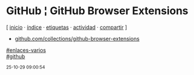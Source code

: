 # GitHub ¦ GitHub Browser Extensions
[ [inicio](https://github.com/jucardus/jucardus.github.io/blob/main/index.md) · [índice](https://github.com/jucardus/jucardus.github.io/blob/main/indice.md) · [etiquetas](https://github.com/jucardus/jucardus.github.io/blob/main/etiquetas.md) · [actividad](https://github.com/jucardus/jucardus.github.io/blob/main/actividad.md) · [compartir](https://x.com/intent/tweet?text=GitHub+%C2%A6+GitHub+Browser+Extensions+%E2%80%94+Enlaces+varios%2C+GitHub%0A%0A%E2%86%92+https%3A%2F%2Fgithub.com%2Fjucardus%2Fjucardus.github.io%2Fblob%2Fmain%2Fg%2Fi%2Ft%2Fgithub-github-browser-extensions.md%0A%0A%23enlaces_varios_jucardus%0A%23github_jucardus) ]

* [github.com/collections/github-browser-extensions](https://github.com/collections/github-browser-extensions)

[#enlaces-varios](https://github.com/jucardus/jucardus.github.io/blob/main/e/n/enlaces-varios.md)  
[#github](https://github.com/jucardus/jucardus.github.io/blob/main/g/i/github.md)

<sup>25-10-29 09:00:54</sup>
